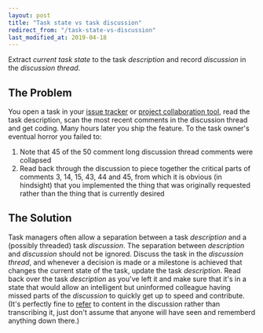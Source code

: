 ```yaml
---
layout: post
title: "Task state vs task discussion"
redirect_from: "/task-state-vs-discussion"
last_modified_at: 2019-04-18
---
```


Extract *current task state* to the task *description* and record *discussion*
in the *discussion thread*.

## The Problem
You open a task in your [issue tracker](https://www.pivotaltracker.com/) or
[project collaboration tool](https://asana.com/), read the task description,
scan the most recent comments in the discussion thread and get coding. Many
hours later you ship the feature. To the task owner's eventual horror you
failed to:
1. Note that 45 of the 50 comment long discussion thread comments were
   collapsed
2. Read back through the discussion to piece together the critical parts
   of comments 3, 14, 15, 43, 44 and 45, from which it is obvious (in
   hindsight) that you implemented the thing that was originally requested
   rather than the thing that is currently desired

## The Solution
Task managers often allow a separation between a task *description* and a
(possibly threaded) task *discussion*. The separation between *description* and
*discussion* should not be ignored. Discuss the task in the *discussion
thread*, and whenever a decision is made or a milestone is achieved that
changes the current state of the task, update the task *description*. Read back
over the task *description* as you've left it and make sure that it's in a
state that would allow an intelligent but uninformed colleague having missed
parts of the *discussion* to quickly get up to speed and contribute.  (It's
perfectly fine to [refer](/rule-one) to content in the discussion rather than
transcribing it, just don't assume that anyone will have seen and rememberd
anything down there.)

